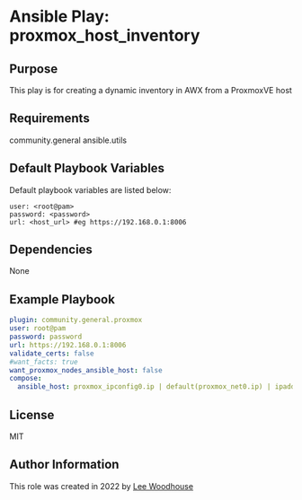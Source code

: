 # Ansible Play: proxmox_host_inventory

## Purpose

This play is for creating a dynamic inventory in AWX from a ProxmoxVE host

## Requirements

community.general
ansible.utils

## Default Playbook Variables

Default playbook variables are listed below:
```shell
user: <root@pam>
password: <password>
url: <host_url> #eg https://192.168.0.1:8006
```
## Dependencies

None

## Example Playbook
```yaml
plugin: community.general.proxmox
user: root@pam
password: password
url: https://192.168.0.1:8006
validate_certs: false
#want_facts: true
want_proxmox_nodes_ansible_host: false
compose:
  ansible_host: proxmox_ipconfig0.ip | default(proxmox_net0.ip) | ipaddr('address')
```

## License

MIT

## Author Information

This role was created in 2022 by [Lee Woodhouse](https://www.leewoodhouse.com/)
